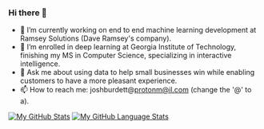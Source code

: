 ### Hi there 👋



- 🔭 I’m currently working on end to end machine learning development at Ramsey Solutions (Dave Ramsey's company).
- 🌱 I’m enrolled in deep learning at Georgia Institute of Technology, finishing my MS in Computer Science, specializing in interactive intelligence.
- 💬 Ask me about using data to help small businesses win while enabling customers to have a more pleasant experience.
- 📫 How to reach me: joshburdett@protonm@il.com (change the '@' to a).


[![My GitHub Stats](https://github-readme-stats.vercel.app/api/?username=jobu9395&count_private=true&theme=tokyonight&showicons=true)]()
[![My GitHub Language Stats](https://github-readme-stats.vercel.app/api/top-langs/?username=jobu9395&langs_count=5&theme=tokyonight)]()
